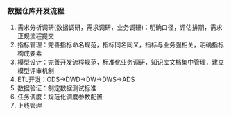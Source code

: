 ### 数据仓库开发流程

1. 需求分析调研(数据调研，需求调研，业务调研)：明确口径，评估排期，需求正规流程提交
2. 指标管理：完善指标命名规范，指标同名同义，指标与业务强相关，明确指标构成要素
3. 模型设计：完善开发流程规范，标准化业务调研，知识库文档集中管理，建立模型评审机制
4. ETL开发：ODS->DWD->DW->DWS->ADS
5. 数据验证：制定数据测试标准
6. 任务调度：规范化调度参数配置
7. 上线管理
